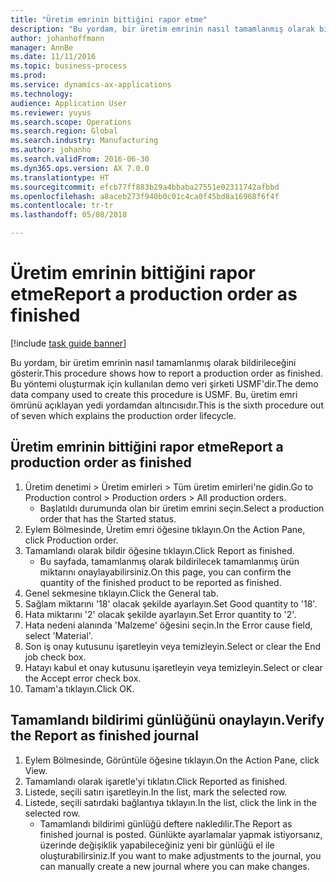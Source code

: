 ```yaml
---
title: "Üretim emrinin bittiğini rapor etme"
description: "Bu yordam, bir üretim emrinin nasıl tamamlanmış olarak bildirileceğini gösterir."
author: johanhoffmann
manager: AnnBe
ms.date: 11/11/2016
ms.topic: business-process
ms.prod: 
ms.service: dynamics-ax-applications
ms.technology: 
audience: Application User
ms.reviewer: yuyus
ms.search.scope: Operations
ms.search.region: Global
ms.search.industry: Manufacturing
ms.author: johanho
ms.search.validFrom: 2016-06-30
ms.dyn365.ops.version: AX 7.0.0
ms.translationtype: HT
ms.sourcegitcommit: efcb77ff883b29a4bbaba27551e02311742afbbd
ms.openlocfilehash: a8aceb273f940b0c01c4ca0f45bd8a16968f6f4f
ms.contentlocale: tr-tr
ms.lasthandoff: 05/08/2018

---
```

# <a name="report-a-production-order-as-finished"></a><span data-ttu-id="c6b1d-103">Üretim emrinin bittiğini rapor etme</span><span class="sxs-lookup"><span data-stu-id="c6b1d-103">Report a production order as finished</span></span>

[!include [task guide banner](../../includes/task-guide-banner.md)]

<span data-ttu-id="c6b1d-104">Bu yordam, bir üretim emrinin nasıl tamamlanmış olarak bildirileceğini gösterir.</span><span class="sxs-lookup"><span data-stu-id="c6b1d-104">This procedure shows how to report a production order as finished.</span></span> <span data-ttu-id="c6b1d-105">Bu yöntemi oluşturmak için kullanılan demo veri şirketi USMF'dir.</span><span class="sxs-lookup"><span data-stu-id="c6b1d-105">The demo data company used to create this procedure is USMF.</span></span> <span data-ttu-id="c6b1d-106">Bu, üretim emri ömrünü açıklayan yedi yordamdan altıncısıdır.</span><span class="sxs-lookup"><span data-stu-id="c6b1d-106">This is the sixth procedure out of seven which explains the production order lifecycle.</span></span>


## <a name="report-a-production-order-as-finished"></a><span data-ttu-id="c6b1d-107">Üretim emrinin bittiğini rapor etme</span><span class="sxs-lookup"><span data-stu-id="c6b1d-107">Report a production order as finished</span></span>
1. <span data-ttu-id="c6b1d-108">Üretim denetimi > Üretim emirleri > Tüm üretim emirleri'ne gidin.</span><span class="sxs-lookup"><span data-stu-id="c6b1d-108">Go to Production control > Production orders > All production orders.</span></span>
    * <span data-ttu-id="c6b1d-109">Başlatıldı durumunda olan bir üretim emrini seçin.</span><span class="sxs-lookup"><span data-stu-id="c6b1d-109">Select a production order that has the Started status.</span></span>  
2. <span data-ttu-id="c6b1d-110">Eylem Bölmesinde, Üretim emri öğesine tıklayın.</span><span class="sxs-lookup"><span data-stu-id="c6b1d-110">On the Action Pane, click Production order.</span></span>
3. <span data-ttu-id="c6b1d-111">Tamamlandı olarak bildir öğesine tıklayın.</span><span class="sxs-lookup"><span data-stu-id="c6b1d-111">Click Report as finished.</span></span>
    * <span data-ttu-id="c6b1d-112">Bu sayfada, tamamlanmış olarak bildirilecek tamamlanmış ürün miktarını onaylayabilirsiniz.</span><span class="sxs-lookup"><span data-stu-id="c6b1d-112">On this page, you can confirm the quantity of the finished product to be reported as finished.</span></span>  
4. <span data-ttu-id="c6b1d-113">Genel sekmesine tıklayın.</span><span class="sxs-lookup"><span data-stu-id="c6b1d-113">Click the General tab.</span></span>
5. <span data-ttu-id="c6b1d-114">Sağlam miktarını '18' olacak şekilde ayarlayın.</span><span class="sxs-lookup"><span data-stu-id="c6b1d-114">Set Good quantity to '18'.</span></span>
6. <span data-ttu-id="c6b1d-115">Hata miktarını '2' olacak şekilde ayarlayın.</span><span class="sxs-lookup"><span data-stu-id="c6b1d-115">Set Error quantity to '2'.</span></span>
7. <span data-ttu-id="c6b1d-116">Hata nedeni alanında 'Malzeme' öğesini seçin.</span><span class="sxs-lookup"><span data-stu-id="c6b1d-116">In the Error cause field, select 'Material'.</span></span>
8. <span data-ttu-id="c6b1d-117">Son iş onay kutusunu işaretleyin veya temizleyin.</span><span class="sxs-lookup"><span data-stu-id="c6b1d-117">Select or clear the End job check box.</span></span>
9. <span data-ttu-id="c6b1d-118">Hatayı kabul et onay kutusunu işaretleyin veya temizleyin.</span><span class="sxs-lookup"><span data-stu-id="c6b1d-118">Select or clear the Accept error check box.</span></span>
10. <span data-ttu-id="c6b1d-119">Tamam'a tıklayın.</span><span class="sxs-lookup"><span data-stu-id="c6b1d-119">Click OK.</span></span>

## <a name="verify-the-report-as-finished-journal"></a><span data-ttu-id="c6b1d-120">Tamamlandı bildirimi günlüğünü onaylayın.</span><span class="sxs-lookup"><span data-stu-id="c6b1d-120">Verify the Report as finished journal</span></span>
1. <span data-ttu-id="c6b1d-121">Eylem Bölmesinde, Görüntüle öğesine tıklayın.</span><span class="sxs-lookup"><span data-stu-id="c6b1d-121">On the Action Pane, click View.</span></span>
2. <span data-ttu-id="c6b1d-122">Tamamlandı olarak işaretle'yi tıklatın.</span><span class="sxs-lookup"><span data-stu-id="c6b1d-122">Click Reported as finished.</span></span>
3. <span data-ttu-id="c6b1d-123">Listede, seçili satırı işaretleyin.</span><span class="sxs-lookup"><span data-stu-id="c6b1d-123">In the list, mark the selected row.</span></span>
4. <span data-ttu-id="c6b1d-124">Listede, seçili satırdaki bağlantıya tıklayın.</span><span class="sxs-lookup"><span data-stu-id="c6b1d-124">In the list, click the link in the selected row.</span></span>
    * <span data-ttu-id="c6b1d-125">Tamamlandı bildirimi günlüğü deftere nakledilir.</span><span class="sxs-lookup"><span data-stu-id="c6b1d-125">The Report as finished journal is posted.</span></span> <span data-ttu-id="c6b1d-126">Günlükte ayarlamalar yapmak istiyorsanız, üzerinde değişiklik yapabileceğiniz yeni bir günlüğü el ile oluşturabilirsiniz.</span><span class="sxs-lookup"><span data-stu-id="c6b1d-126">If you want to make adjustments to the journal, you can manually create  a new journal where you can make changes.</span></span>  

